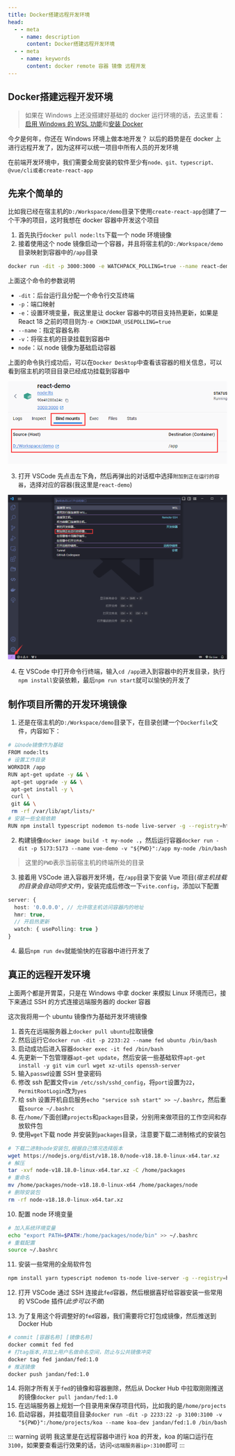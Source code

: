 ```yaml
---
title: Docker搭建远程开发环境
head:
  - - meta
    - name: description
      content: Docker搭建远程开发环境
  - - meta
    - name: keywords
      content: docker remote 容器 镜像 远程开发
---
```


## Docker搭建远程开发环境

> 如果在 Windows 上还没搭建好基础的 docker 运行环境的话，去这里看：[启用 Windows 的 WSL 功能](/misc/win10-dev-environment.html#enable-wsl)和[安装 Docker](/misc/win10-dev-environment.html#install-docker)

今夕是何年，你还在 Windows 环境上做本地开发？ 以后的趋势是在 docker 上进行远程开发了，因为这样可以统一项目中所有人员的开发环境

在前端开发环境中，我们需要全局安装的软件至少有`node、git、typescript、@vue/cli或者create-react-app`

## 先来个简单的

比如我已经在宿主机的`D:/Workspace/demo`目录下使用`create-react-app`创建了一个干净的项目，这时我想在 docker 容器中开发这个项目

1. 首先执行`docker pull node:lts`下载一个 node 环境镜像
2. 接着使用这个 node 镜像启动一个容器，并且将宿主机的`D:/Workspace/demo`目录映射到容器中的`/app`目录

```sh
docker run -dit -p 3000:3000 -e WATCHPACK_POLLING=true --name react-demo -v D:/Workspace/demo:/app node:lts
```

上面这个命令的参数说明

- `-dit`：后台运行且分配一个命令行交互终端
- `-p`：端口映射
- `-e`：设置环境变量，我这里是让 docker 容器中的项目支持热更新，如果是 React 18 之前的项目则为`-e CHOKIDAR_USEPOLLING=true`
- `--name`：指定容器名称
- `-v`：将宿主机的目录挂载到容器中
- `node`：以 node 镜像为基础启动容器

上面的命令执行成功后，可以在`Docker Desktop`中查看该容器的相关信息，可以看到宿主机的项目目录已经成功挂载到容器中

![](../assets/remote-dev/simple_container.png)

3. 打开 VSCode 先点击左下角，然后再弹出的对话框中选择`附加到正在运行的容器`，选择对应的容器(我这里是`react-demo`)

![](../assets/remote-dev/simple_container_dev.png)

4. 在 VSCode 中打开命令行终端，输入`cd /app`进入到容器中的开发目录，执行`npm install`安装依赖，最后`npm run start`就可以愉快的开发了

## 制作项目所需的开发环境镜像

1. 还是在宿主机的`D:/Workspace/demo`目录下，在目录创建一个`Dockerfile`文件，内容如下：

```sh
# 以node镜像作为基础
FROM node:lts
# 设置工作目录
WORKDIR /app
RUN apt-get update -y && \
 apt-get upgrade -y && \
 apt-get install -y \
 curl \
 git && \
 rm -rf /var/lib/apt/lists/*
# 安装一些全局依赖
RUN npm install typescript nodemon ts-node live-server -g --registry=https://registry.npmmirror.com
```

2. 构建镜像`docker image build -t my-node .`，然后运行容器`docker run -dit -p 5173:5173 --name vue-demo -v "${PWD}":/app my-node /bin/bash`

> 这里的`PWD`表示当前宿主机的终端所处的目录

3. 接着用 VSCode 进入容器开发环境，在`/app`目录下安装 Vue 项目(_宿主机挂载的目录会自动同步文件_)，安装完成后修改一下`vite.config`，添加以下配置

```ts
server: {
  host: '0.0.0.0', // 允许宿主机访问容器内的地址
  hmr: true,
  // 开启热更新
  watch: { usePolling: true }
}
```

4. 最后`npm run dev`就能愉快的在容器中进行开发了

## 真正的远程开发环境

上面两个都是开胃菜，只是在 Windows 中拿 docker 来模拟 Linux 环境而已，接下来通过 SSH 的方式连接远端服务器的 docker 容器

这次我将用一个 ubuntu 镜像作为基础开发环境镜像

1. 首先在远端服务器上`docker pull ubuntu`拉取镜像
2. 然后运行它`docker run -dit -p 2233:22 --name fed ubuntu /bin/bash`
3. 启动成功后进入容器`docker exec -it fed /bin/bash`
4. 先更新一下包管理器`apt-get update`，然后安装一些基础软件`apt-get install -y git vim curl wget xz-utils openssh-server`
5. 输入`passwd`设置 SSH 登录密码
6. 修改 ssh 配置文件`vim /etc/ssh/sshd_config`，将`port`设置为`22`，`PermitRootLogin`改为`yes`
7. 给 ssh 设置开机自启服务`echo "service ssh start" >> ~/.bashrc`，然后重载`source ~/.bashrc`
8. 在`/home/`下面创建`projects`和`packages`目录，分别用来做项目的工作空间和存放软件包
9. 使用`wget`下载 node 并安装到`packages`目录，注意要下载二进制格式的安装包

```sh
# 下载二进制node安装包,根据自己情况选择版本
wget https://nodejs.org/dist/v18.18.0/node-v18.18.0-linux-x64.tar.xz
# 解压
tar -xvf node-v18.18.0-linux-x64.tar.xz -C /home/packages
# 重命名
mv /home/packages/node-v18.18.0-linux-x64 /home/packages/node
# 删除安装包
rm -rf node-v18.18.0-linux-x64.tar.xz
```

10. 配置 node 环境变量

```sh
# 加入系统环境变量
echo "export PATH=$PATH:/home/packages/node/bin" >> ~/.bashrc
# 重载配置
source ~/.bashrc
```

11. 安装一些常用的全局软件包

```sh
npm install yarn typescript nodemon ts-node live-server -g --registry=https://registry.npmmirror.com
```

12. 打开 VSCode 通过 SSH 连接此`fed`容器，然后根据喜好给容器安装一些常用的 VSCode 插件(_此步可以不做_)

13. 为了复用这个将调整好的`fed`容器，我们需要将它打包成镜像，然后推送到 Docker Hub

```sh
# commit [容器名称] [镜像名称]
docker commit fed fed
# 打tag版本,并加上用户名做命名空间，防止与公共镜像冲突
docker tag fed jandan/fed:1.0
# 推送镜像
docker push jandan/fed:1.0
```

14. 将刚才所有关于`fed`的镜像和容器删除，然后从 Docker Hub 中拉取刚刚推送的镜像`docker pull jandan/fed:1.0`
15. 在远端服务器上规划一个目录用来保存项目代码，比如我的是`/home/projects`
16. 启动容器，并挂载项目目录`docker run -dit -p 2233:22 -p 3100:3100 -v "${PWD}":/home/projects/koa --name koa-dev jandan/fed:1.0 /bin/bash`

::: warning 说明
我这里是在远程容器中进行 koa 的开发，koa 的端口运行在`3100`，如果要查看运行效果的话，访问`<远端服务器ip>:3100`即可
:::
